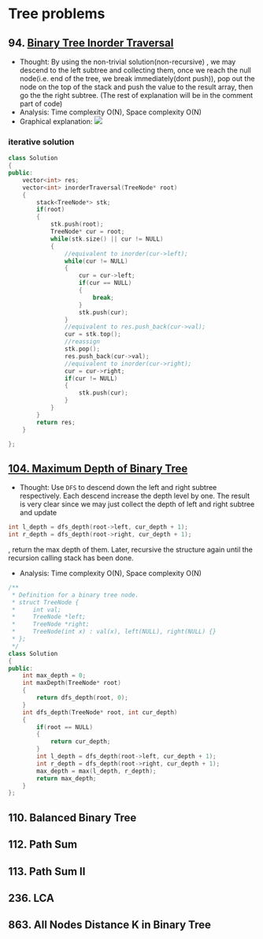 # Tree problems

## 94. [Binary Tree Inorder Traversal](https://leetcode.com/problems/binary-tree-inorder-traversal/description/)
* Thought: By using the non-trivial solution(non-recursive)
, we may descend to the left subtree and collecting them, once we reach the null node(i.e. end of the tree, we break immediately(dont push)), pop out the node on the top of the stack and push the value to the result array, then go the the right subtree.
(The rest of explanation will be in the comment part of code)
* Analysis: Time complexity O(N), Space complexity O(N)
* Graphical explanation: ![](https://i.imgur.com/z0QX6jH.jpg)
### iterative solution
```cpp
class Solution
{
public:
    vector<int> res;
    vector<int> inorderTraversal(TreeNode* root)
    {
        stack<TreeNode*> stk;
        if(root)
        {
            stk.push(root);
            TreeNode* cur = root;
            while(stk.size() || cur != NULL)
            {
                //equivalent to inorder(cur->left);
                while(cur != NULL)
                {
                    cur = cur->left;
                    if(cur == NULL)
                    {
                        break;
                    }
                    stk.push(cur);
                }
                //equivalent to res.push_back(cur->val);
                cur = stk.top();
                //reassign
                stk.pop();
                res.push_back(cur->val);
                //equivalent to inorder(cur->right);
                cur = cur->right;
                if(cur != NULL)
                {
                    stk.push(cur);
                }
            }
        }
        return res;
    }

};
```

## [104. Maximum Depth of Binary Tree](https://leetcode.com/problems/maximum-depth-of-binary-tree/)
* Thought: Use `DFS` to descend down the left and right subtree respectively. Each descend increase the depth level by one. The result is very clear since we may just collect the depth of left and right subtree and update
```cpp
int l_depth = dfs_depth(root->left, cur_depth + 1);
int r_depth = dfs_depth(root->right, cur_depth + 1);
```
, return the max depth of them. Later, recursive the structure again until the recursion calling stack has been done.
* Analysis: Time complexity O(N), Space complexity O(N)
```cpp
/**
 * Definition for a binary tree node.
 * struct TreeNode {
 *     int val;
 *     TreeNode *left;
 *     TreeNode *right;
 *     TreeNode(int x) : val(x), left(NULL), right(NULL) {}
 * };
 */
class Solution
{
public:
    int max_depth = 0;
    int maxDepth(TreeNode* root)
    {
        return dfs_depth(root, 0);
    }
    int dfs_depth(TreeNode* root, int cur_depth)
    {
        if(root == NULL)
        {
            return cur_depth;
        }
        int l_depth = dfs_depth(root->left, cur_depth + 1);
        int r_depth = dfs_depth(root->right, cur_depth + 1);
        max_depth = max(l_depth, r_depth);
        return max_depth;
    }
};

```
## 110. Balanced Binary Tree
## 112. Path Sum
## 113. Path Sum II
## 236. LCA
## 863. All Nodes Distance K in Binary Tree
